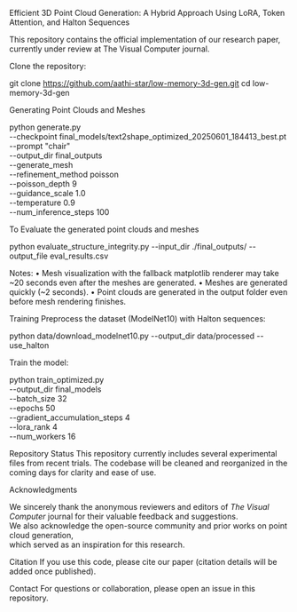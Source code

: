 Efficient 3D Point Cloud Generation: A Hybrid Approach Using LoRA, Token Attention, and Halton Sequences

This repository contains the official implementation of our research paper, currently under review at The Visual Computer journal.

Clone the repository:

git clone https://github.com/aathi-star/low-memory-3d-gen.git
cd low-memory-3d-gen

Generating Point Clouds and Meshes

python generate.py \
  --checkpoint final_models/text2shape_optimized_20250601_184413_best.pt \
  --prompt "chair" \
  --output_dir final_outputs \
  --generate_mesh \
  --refinement_method poisson \
  --poisson_depth 9 \
  --guidance_scale 1.0 \
  --temperature 0.9 \
  --num_inference_steps 100 

To Evaluate the generated point clouds and meshes

python evaluate_structure_integrity.py --input_dir ./final_outputs/ --output_file eval_results.csv

Notes:
•	 Mesh visualization with the fallback matplotlib renderer may take ~20 seconds even after the meshes are generated.
•	 Meshes are generated quickly (~2 seconds).
•	 Point clouds are generated in the output folder even before mesh rendering finishes.

Training
Preprocess the dataset (ModelNet10) with Halton sequences:

python data/download_modelnet10.py --output_dir data/processed --use_halton

Train the model:

python train_optimized.py \
  --output_dir final_models \
  --batch_size 32 \
  --epochs 50 \
  --gradient_accumulation_steps 4 \
  --lora_rank 4 \
  --num_workers 16

Repository Status
This repository currently includes several experimental files from recent trials. The codebase will be cleaned and reorganized in the coming days for clarity and ease of use.

Acknowledgments

We sincerely thank the anonymous reviewers and editors of *The Visual Computer* journal for their valuable feedback and suggestions.  
We also acknowledge the open-source community and prior works on point cloud generation,  
which served as an inspiration for this research.

Citation
If you use this code, please cite our paper (citation details will be added once published).

Contact
For questions or collaboration, please open an issue in this repository.
